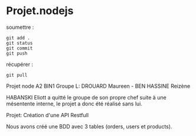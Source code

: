 # Projet.nodejs

soumettre :

```git
git add .
git status
git commit
git push
```

récupérer :

```git
git pull
```
Projet node A2 BIN1 
Groupe L: DROUARD Maureen - BEN HASSINE Reizène

HABANSKI Eliott a quitté le groupe de son propre chef suite à une mésentente interne, le projet a donc été réalisé sans lui.

Projet: Création d'une API Restfull

Nous avons créé une BDD avec 3 tables (orders, users et products).